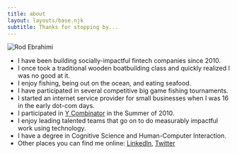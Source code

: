 ```yaml
---
title: about
layout: layouts/base.njk
subtitle: Thanks for stopping by...
---
```


![Rod Ebrahimi](/images/rod-avatar042019.png)

* I have been building socially-impactful fintech companies since 2010.
* I once took a traditional wooden boatbuilding class and quickly realized I was no good at it.
* I enjoy fishing, being out on the ocean, and eating seafood.
* I have participated in several competitive big game fishing tournaments.
* I started an internet service provider for small businesses when I was 16 in the early dot-com days.
* I participated in [Y Combinator](https://ycombinator.com) in the Summer of 2010.
* I enjoy leading talented teams that go on to do measurably impactful work using technology.
* I have a degree in Cognitive Science and Human-Computer Interaction.
* Other places you can find me online: [LinkedIn](https://linkedin.com/in/rodebrahimi), [Twitter](https://twitter.com/innovatebig)

